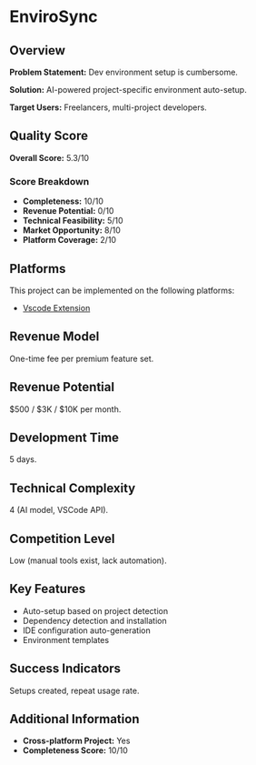 # EnviroSync

## Overview
**Problem Statement:** Dev environment setup is cumbersome.

**Solution:** AI-powered project-specific environment auto-setup.

**Target Users:** Freelancers, multi-project developers.

## Quality Score
**Overall Score:** 5.3/10

### Score Breakdown
- **Completeness:** 10/10
- **Revenue Potential:** 0/10
- **Technical Feasibility:** 5/10
- **Market Opportunity:** 8/10
- **Platform Coverage:** 2/10

## Platforms
This project can be implemented on the following platforms:
- [Vscode Extension](./platforms/vscode-extension/)

## Revenue Model
One-time fee per premium feature set.

## Revenue Potential
$500 / $3K / $10K per month.

## Development Time
5 days.

## Technical Complexity
4 (AI model, VSCode API).

## Competition Level
Low (manual tools exist, lack automation).

## Key Features
- Auto-setup based on project detection
- Dependency detection and installation
- IDE configuration auto-generation
- Environment templates

## Success Indicators
Setups created, repeat usage rate.

## Additional Information
- **Cross-platform Project:** Yes
- **Completeness Score:** 10/10
